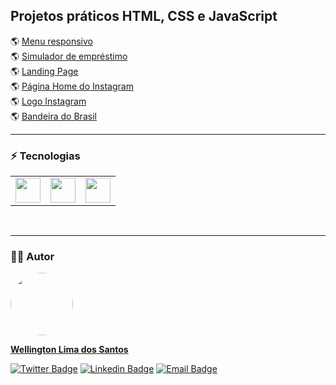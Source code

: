 ## Projetos práticos HTML, CSS e JavaScript
:earth_americas: <a href="http://sophysistemas.com/portfolio/menu-horizontal-responsivo/" target="_blank">Menu responsivo</a>
<br>
:earth_americas: <a href="http://sophysistemas.com/portfolio/simulador-emprestimo/" target="_blank">Simulador de empréstimo</a>
<br>
:earth_americas: <a href="http://sophysistemas.com/portfolio/landing-page/" target="_blank">Landing Page</a>
<br>
:earth_americas: <a href="http://sophysistemas.com/portfolio/instagram-home/" target="_blank">Página Home do Instagram</a>
<br>
:earth_americas: <a href="http://sophysistemas.com/portfolio/logo-instagram.html/" target="_blank">Logo Instagram</a> 
<br>
:earth_americas: <a href="http://sophysistemas.com/portfolio/bandeira-brasil.html/" target="_blank">Bandeira do Brasil</a>
<hr>

### :zap: Tecnologias
<table>
 <tr>
  <td><img src="https://cdn.jsdelivr.net/gh/devicons/devicon/icons/html5/html5-plain-wordmark.svg" width="40" height="40"/></td>
  <td><img src="https://cdn.jsdelivr.net/gh/devicons/devicon/icons/css3/css3-plain-wordmark.svg" width="40" height="40"/></td>
  <td><img src="https://cdn.jsdelivr.net/gh/devicons/devicon/icons/javascript/javascript-original.svg" width="40" height="40"/></td>
 </tr>
</table>
<br>
<hr>

### :technologist: Autor
<a href="https://github.com/wellington-lima">
 <img style="border-radius: 50%;" src="https://avatars.githubusercontent.com/u/11821851?v=4" width="100px;" alt=""/>
 <br />
 <p><b>Wellington Lima dos Santos</b></sub></a> <a href="https://github.com/wellington-lima" title="GitHub"></a></p>


[![Twitter Badge](https://img.shields.io/badge/-@Welling52805950-1ca0f1?style=flat-square&labelColor=1ca0f1&logo=twitter&logoColor=white&link=https://twitter.com/Welling52805950)](https://twitter.com/Welling52805950) [![Linkedin Badge](https://img.shields.io/badge/-Wellington-blue?style=flat-square&logo=Linkedin&logoColor=white&link=https://www.linkedin.com/in/wellington-lima-dos-santos-13343143/)](https://www.linkedin.com/in/wellington-lima-dos-santos-13343143/) 
[![Email Badge](https://img.shields.io/badge/-wellington@sophysistemas.com-c14438?style=flat-square&logo=Gmail&color=11ab3a&logoColor=white&link=mailto:wellington@sophysistemas.com)](mailto:wellington@sophysistemas.com)
